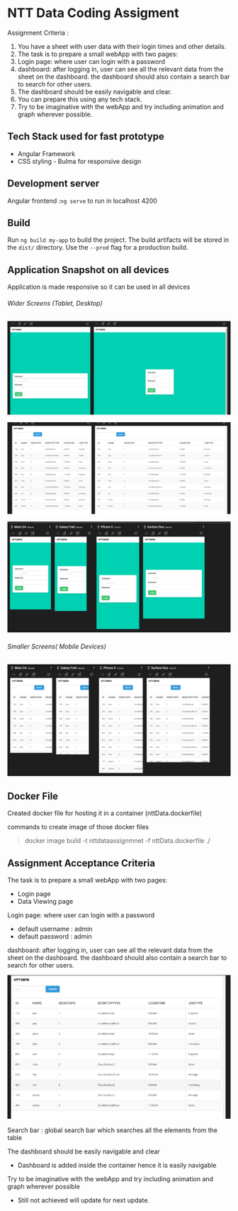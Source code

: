 # NTT Data Coding Assigment

Assignment Criteria :

1. You have a sheet with user data with their login times and other details.
2. The task is to prepare a small webApp with two pages:
3. Login page: where user can login with a password
4. dashboard: after logging in, user can see all the relevant data from the sheet on the dashboard. the dashboard should also contain a search bar to search for other users.
5. The dashboard should be easily navigable and clear.
6. You can prepare this using any tech stack.
7. Try to be imaginative with the webApp and try including animation and graph wherever possible.

## Tech Stack used for fast prototype

- Angular Framework
- CSS styling - Bulma for responsive design

## Development server

Angular frontend :`ng serve` to run in localhost 4200

## Build

Run `ng build my-app` to build the project. The build artifacts will be stored in the `dist/` directory. Use the `--prod` flag for a production build.

## Application Snapshot on all devices

Application is made responsive so it can be used in all devices

###### Wider Screens (Tablet, Desktop)

![](image/README/1611402831604.png)

![](image/README/1611402853189.png)

![](image/README/1611402958153.png)

###### Smaller Screens( Mobile Devices)

![](image/README/1611402933949.png)

## Docker File

Created docker file for hosting it in a container (nttData.dockerfile)

commands to create image of those docker files

> docker image build -t nttdataassignmnet -f nttData.dockerfile ./

## Assignment Acceptance Criteria

The task is to prepare a small webApp with two pages:

- Login page
- Data Viewing page

Login page: where user can login with a password

- default username : admin
- default password : admin

dashboard: after logging in, user can see all the relevant data from the sheet on the dashboard. the dashboard should also contain a search bar to search for other users.

![](image/README/1611403265418.png)

Search bar : global search bar which searches all the elements from the table

The dashboard should be easily navigable and clear

- Dashboard is added inside the container hence it is easily navigable

Try to be imaginative with the webApp and try including animation and graph wherever possible

- Still not achieved will update for next update.
